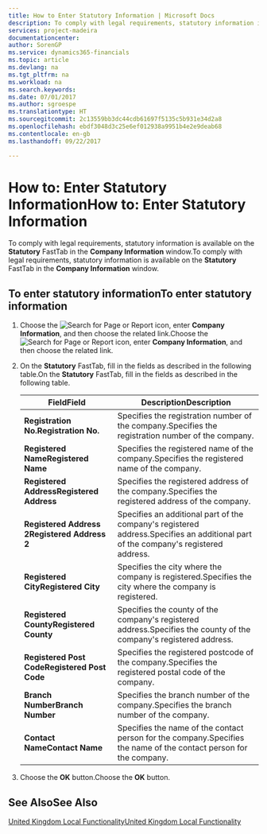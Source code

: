 ```yaml
---
title: How to Enter Statutory Information | Microsoft Docs
description: To comply with legal requirements, statutory information is available on the **Statutory** FastTab in the **Company Information** window.
services: project-madeira
documentationcenter: 
author: SorenGP
ms.service: dynamics365-financials
ms.topic: article
ms.devlang: na
ms.tgt_pltfrm: na
ms.workload: na
ms.search.keywords: 
ms.date: 07/01/2017
ms.author: sgroespe
ms.translationtype: HT
ms.sourcegitcommit: 2c13559bb3dc44cdb61697f5135c5b931e34d2a8
ms.openlocfilehash: ebdf3048d3c25e6ef012938a9951b4e2e9deab68
ms.contentlocale: en-gb
ms.lasthandoff: 09/22/2017

---
```

# <a name="how-to-enter-statutory-information"></a><span data-ttu-id="2bd97-103">How to: Enter Statutory Information</span><span class="sxs-lookup"><span data-stu-id="2bd97-103">How to: Enter Statutory Information</span></span>
<span data-ttu-id="2bd97-104">To comply with legal requirements, statutory information is available on the **Statutory** FastTab in the **Company Information** window.</span><span class="sxs-lookup"><span data-stu-id="2bd97-104">To comply with legal requirements, statutory information is available on the **Statutory** FastTab in the **Company Information** window.</span></span>  

## <a name="to-enter-statutory-information"></a><span data-ttu-id="2bd97-105">To enter statutory information</span><span class="sxs-lookup"><span data-stu-id="2bd97-105">To enter statutory information</span></span>  

1.  <span data-ttu-id="2bd97-106">Choose the ![Search for Page or Report](../../media/ui-search/search_small.png "Search for Page or Report icon") icon, enter **Company Information**, and then choose the related link.</span><span class="sxs-lookup"><span data-stu-id="2bd97-106">Choose the ![Search for Page or Report](../../media/ui-search/search_small.png "Search for Page or Report icon") icon, enter **Company Information**, and then choose the related link.</span></span>  
2.  <span data-ttu-id="2bd97-107">On the **Statutory** FastTab, fill in the fields as described in the following table.</span><span class="sxs-lookup"><span data-stu-id="2bd97-107">On the **Statutory** FastTab, fill in the fields as described in the following table.</span></span>  

    |<span data-ttu-id="2bd97-108">Field</span><span class="sxs-lookup"><span data-stu-id="2bd97-108">Field</span></span>|<span data-ttu-id="2bd97-109">Description</span><span class="sxs-lookup"><span data-stu-id="2bd97-109">Description</span></span>|  
    |---------------------------------|---------------------------------------|  
    |<span data-ttu-id="2bd97-110">**Registration No.**</span><span class="sxs-lookup"><span data-stu-id="2bd97-110">**Registration No.**</span></span>|<span data-ttu-id="2bd97-111">Specifies the registration number of the company.</span><span class="sxs-lookup"><span data-stu-id="2bd97-111">Specifies the registration number of the company.</span></span>|  
    |<span data-ttu-id="2bd97-112">**Registered Name**</span><span class="sxs-lookup"><span data-stu-id="2bd97-112">**Registered Name**</span></span>|<span data-ttu-id="2bd97-113">Specifies the registered name of the company.</span><span class="sxs-lookup"><span data-stu-id="2bd97-113">Specifies the registered name of the company.</span></span>|  
    |<span data-ttu-id="2bd97-114">**Registered Address**</span><span class="sxs-lookup"><span data-stu-id="2bd97-114">**Registered Address**</span></span>|<span data-ttu-id="2bd97-115">Specifies the registered address of the company.</span><span class="sxs-lookup"><span data-stu-id="2bd97-115">Specifies the registered address of the company.</span></span>|  
    |<span data-ttu-id="2bd97-116">**Registered Address 2**</span><span class="sxs-lookup"><span data-stu-id="2bd97-116">**Registered Address 2**</span></span>|<span data-ttu-id="2bd97-117">Specifies an additional part of the company's registered address.</span><span class="sxs-lookup"><span data-stu-id="2bd97-117">Specifies an additional part of the company's registered address.</span></span>|  
    |<span data-ttu-id="2bd97-118">**Registered City**</span><span class="sxs-lookup"><span data-stu-id="2bd97-118">**Registered City**</span></span>|<span data-ttu-id="2bd97-119">Specifies the city where the company is registered.</span><span class="sxs-lookup"><span data-stu-id="2bd97-119">Specifies the city where the company is registered.</span></span>|  
    |<span data-ttu-id="2bd97-120">**Registered County**</span><span class="sxs-lookup"><span data-stu-id="2bd97-120">**Registered County**</span></span>|<span data-ttu-id="2bd97-121">Specifies the county of the company's registered address.</span><span class="sxs-lookup"><span data-stu-id="2bd97-121">Specifies the county of the company's registered address.</span></span>|  
    |<span data-ttu-id="2bd97-122">**Registered Post Code**</span><span class="sxs-lookup"><span data-stu-id="2bd97-122">**Registered Post Code**</span></span>|<span data-ttu-id="2bd97-123">Specifies the registered postcode of the company.</span><span class="sxs-lookup"><span data-stu-id="2bd97-123">Specifies the registered postal code of the company.</span></span>|  
    |<span data-ttu-id="2bd97-124">**Branch Number**</span><span class="sxs-lookup"><span data-stu-id="2bd97-124">**Branch Number**</span></span>|<span data-ttu-id="2bd97-125">Specifies the branch number of the company.</span><span class="sxs-lookup"><span data-stu-id="2bd97-125">Specifies the branch number of the company.</span></span>|  
    |<span data-ttu-id="2bd97-126">**Contact Name**</span><span class="sxs-lookup"><span data-stu-id="2bd97-126">**Contact Name**</span></span>|<span data-ttu-id="2bd97-127">Specifies the name of the contact person for the company.</span><span class="sxs-lookup"><span data-stu-id="2bd97-127">Specifies the name of the contact person for the company.</span></span>|  

3.  <span data-ttu-id="2bd97-128">Choose the **OK** button.</span><span class="sxs-lookup"><span data-stu-id="2bd97-128">Choose the **OK** button.</span></span>  

## <a name="see-also"></a><span data-ttu-id="2bd97-129">See Also</span><span class="sxs-lookup"><span data-stu-id="2bd97-129">See Also</span></span>  
[<span data-ttu-id="2bd97-130">United Kingdom Local Functionality</span><span class="sxs-lookup"><span data-stu-id="2bd97-130">United Kingdom Local Functionality</span></span>](united-kingdom-local-functionality.md)

